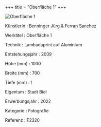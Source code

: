 +++
title = "Oberfläche 1"
+++

![Oberfläche 1](/images/f2320.jpg)


KünstlerIn
: Benninger Jürg & Ferran Sanchez


Werktitel
: Oberfläche 1

Technik
: Lambadaprint auf Aluminium

Entstehungsjahr
: 2009

Höhe (mm)
: 1000

Breite (mm)
: 700

Tiefe (mm)
: 1

Eigentum
: Stadt Biel

Erwerbungsjahr
: 2022

Kategorie
: Fotografie

Referenz
: F2320

